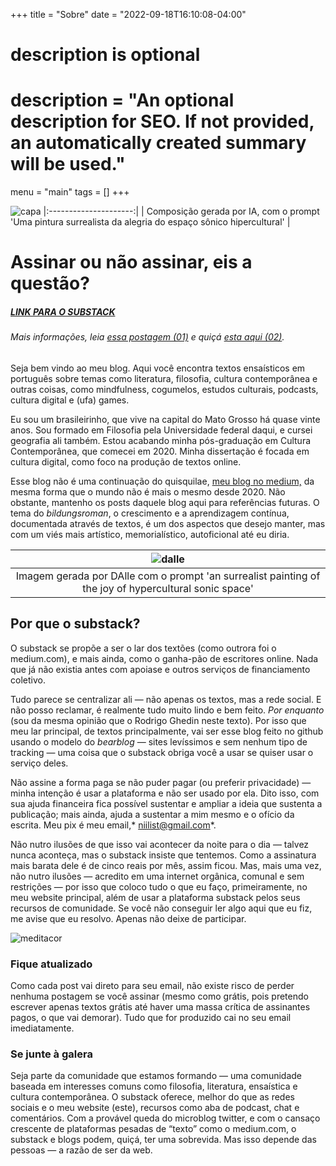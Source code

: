 +++
title = "Sobre"
date = "2022-09-18T16:10:08-04:00"

#
# description is optional
#
# description = "An optional description for SEO. If not provided, an automatically created summary will be used."
menu = "main"
tags = []
+++

![capa](https://i.postimg.cc/rFmhvCBx/DALL-E-2022-10-07-10-39-03-an-surrealist-painting-of-the-joy-of-hypercultural-sonic-space.png)
|:---------------------:|
| Composição gerada por IA, com o prompt 'Uma pintura surrealista da alegria do espaço sônico hipercultural' |

# Assinar ou não assinar, eis a questão?
##### [LINK PARA O SUBSTACK](https://w4lker.substack.com/)
###### Mais informações, leia [essa postagem (01)](https://w4lker.com.br/um-sopro-fresco-em-um-dia-quente/) e quiçá [esta aqui (02)](https://w4lker.com.br/sobre-esse-blog/).

Seja bem vindo ao meu blog. Aqui você encontra textos ensaísticos em português sobre temas como literatura, filosofia, cultura contemporânea e outras coisas, como mindfulness, cogumelos, estudos culturais, podcasts, cultura digital e (ufa) games.

Eu sou um brasileirinho, que vive na capital do Mato Grosso há quase vinte anos. Sou formado em Filosofia pela Universidade federal daqui, e cursei geografia ali também. Estou acabando minha pós-graduação em Cultura Contemporânea, que comecei em 2020. Minha dissertação é focada em cultura digital, como foco na produção de textos online.

Esse blog não é uma continuação do quisquilae, [meu blog no medium,](https://w4lker.com.br/portf%C3%B3lio/top-10-textos-do-medium.com-agora-substack/) da mesma forma que o mundo não é mais o mesmo desde 2020. Não obstante, mantenho os posts daquele blog aqui para referências futuras. O tema do *bildungsroman*, o crescimento e a aprendizagem contínua, documentada através de textos, é um dos aspectos que desejo manter, mas com um viés mais artístico, memorialístico, autoficional até eu diria.




| ![dalle](https://i.postimg.cc/d0M4ZMLj/DALL-E-2022-10-07-10-38-59-an-surrealist-painting-of-the-joy-of-hypercultural-sonic-space.png)       |
|:---------------------:|
| Imagem gerada por DAlle com o prompt 'an surrealist painting of the joy of hypercultural sonic space' |

## Por que o substack?

O substack se propõe a ser o lar dos textões (como outrora foi o medium.com), e mais ainda, como o ganha-pão de escritores online. Nada que já não existia antes com apoiase e outros serviços de financiamento coletivo.

Tudo parece se centralizar ali — não apenas os textos, mas a rede social. E não posso reclamar, é realmente tudo muito lindo e bem feito. *Por enquanto* (sou da mesma opinião que o Rodrigo Ghedin neste texto). Por isso que meu lar principal, de textos principalmente, vai ser esse blog feito no github usando o modelo do *bearblog* — sites levíssimos e sem nenhum tipo de tracking — uma coisa que o substack obriga você a usar se quiser usar o serviço deles.

Não assine a forma paga se não puder pagar (ou preferir privacidade) — minha intenção é usar a plataforma e não ser usado por ela.  Dito isso, com sua ajuda financeira fica possível sustentar e ampliar a ideia que sustenta a publicação; mais ainda, ajuda a sustentar a mim mesmo e o ofício da escrita. Meu pix é meu email,* niilist@gmail.com*.

Não nutro ilusões de que isso vai acontecer da noite para o dia — talvez nunca aconteça, mas o substack insiste que tentemos. Como a assinatura mais barata dele é de cinco reais por mês, assim ficou. Mas, mais uma vez, não nutro ilusões — acredito em uma internet orgânica, comunal e sem restrições — por isso que coloco tudo o que eu faço, primeiramente, no meu website principal, além de usar a plataforma substack pelos seus recursos de comunidade. Se você não conseguir ler algo aqui que eu fiz, me avise que eu resolvo. Apenas não deixe de participar.

![meditacor](https://substackcdn.com/image/fetch/f_auto,q_auto:good,fl_progressive:steep/https%3A%2F%2Fbucketeer-e05bbc84-baa3-437e-9518-adb32be77984.s3.amazonaws.com%2Fpublic%2Fimages%2F385f8fe5-6add-42e6-affd-5dd6614bbceb_800x531.png)
### Fique atualizado

Como cada post vai direto para seu email, não existe risco de perder nenhuma postagem se você assinar (mesmo como grátis, pois pretendo escrever apenas textos grátis até haver uma massa crítica de assinantes pagos, o que vai demorar). Tudo que for produzido cai no seu email imediatamente.
### Se junte à galera

Seja parte da comunidade que estamos formando — uma comunidade baseada em interesses comuns como filosofia, literatura, ensaística e cultura contemporânea. O substack oferece, melhor do que as redes sociais e o meu website (este), recursos como aba de podcast, chat e comentários. Com a provável queda do microblog twitter, e com o cansaço crescente de plataformas pesadas de “texto” como o medium.com, o substack e blogs podem, quiçá, ter uma sobrevida. Mas isso depende das pessoas — a razão de ser da web.
